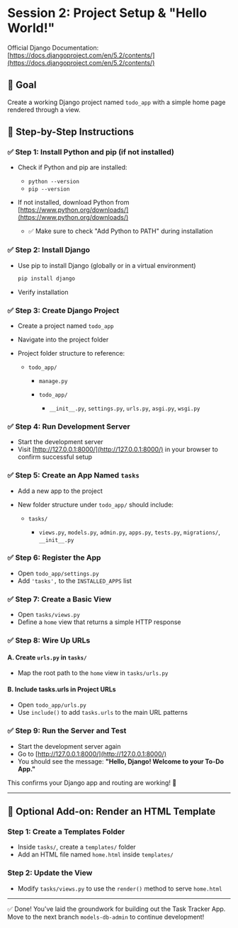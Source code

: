 # Session 2: Project Setup & "Hello World!"

Official Django Documentation: [https://docs.djangoproject.com/en/5.2/contents/](https://docs.djangoproject.com/en/5.2/contents/)


## 🎯 Goal

Create a working Django project named `todo_app` with a simple home page rendered through a view.


## 🧰 Step-by-Step Instructions

### ✅ Step 1: Install Python and pip (if not installed)

* Check if Python and pip are installed:

  * `python --version`
  * `pip --version`
* If not installed, download Python from [https://www.python.org/downloads/](https://www.python.org/downloads/)

  * ✅ Make sure to check "Add Python to PATH" during installation

### ✅ Step 2: Install Django

* Use pip to install Django (globally or in a virtual environment)
  ```python
  pip install django
  ```
* Verify installation

### ✅ Step 3: Create Django Project

* Create a project named `todo_app`
* Navigate into the project folder
* Project folder structure to reference:

  * `todo_app/`

    * `manage.py`
    * `todo_app/`

      * `__init__.py`, `settings.py`, `urls.py`, `asgi.py`, `wsgi.py`

### ✅ Step 4: Run Development Server

* Start the development server
* Visit [http://127.0.0.1:8000/](http://127.0.0.1:8000/) in your browser to confirm successful setup

### ✅ Step 5: Create an App Named `tasks`

* Add a new app to the project
* New folder structure under `todo_app/` should include:

  * `tasks/`

    * `views.py`, `models.py`, `admin.py`, `apps.py`, `tests.py`, `migrations/`, `__init__.py`

### ✅ Step 6: Register the App

* Open `todo_app/settings.py`
* Add `'tasks',` to the `INSTALLED_APPS` list

### ✅ Step 7: Create a Basic View

* Open `tasks/views.py`
* Define a `home` view that returns a simple HTTP response

### ✅ Step 8: Wire Up URLs

#### A. Create `urls.py` in `tasks/`

* Map the root path to the `home` view in `tasks/urls.py`

#### B. Include tasks.urls in Project URLs

* Open `todo_app/urls.py`
* Use `include()` to add `tasks.urls` to the main URL patterns

### ✅ Step 9: Run the Server and Test

* Start the development server again
* Go to [http://127.0.0.1:8000/](http://127.0.0.1:8000/)
* You should see the message: **"Hello, Django! Welcome to your To-Do App."**

This confirms your Django app and routing are working! 🎉

---

## 🧩 Optional Add-on: Render an HTML Template

### Step 1: Create a Templates Folder

* Inside `tasks/`, create a `templates/` folder
* Add an HTML file named `home.html` inside `templates/`

### Step 2: Update the View

* Modify `tasks/views.py` to use the `render()` method to serve `home.html`

---

✅ Done! You've laid the groundwork for building out the Task Tracker App. Move to the next branch `models-db-admin` to continue development!
